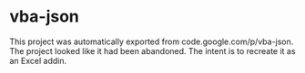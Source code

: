 # vba-json

This project was automatically exported from code.google.com/p/vba-json. The project looked like it had been abandoned. The intent is to recreate it as an Excel addin.
